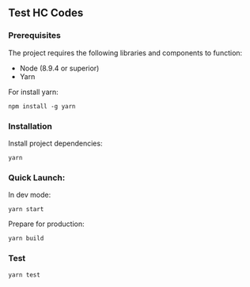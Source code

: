 ## Test HC Codes

### Prerequisites

The project requires the following libraries and components to function:

* Node (8.9.4 or superior)
* Yarn

For install yarn:

`npm install -g yarn`

### Installation

Install project dependencies:

`yarn`

### Quick Launch:

In dev mode:

`yarn start`

Prepare for production:

`yarn build`

### Test

`yarn test`
